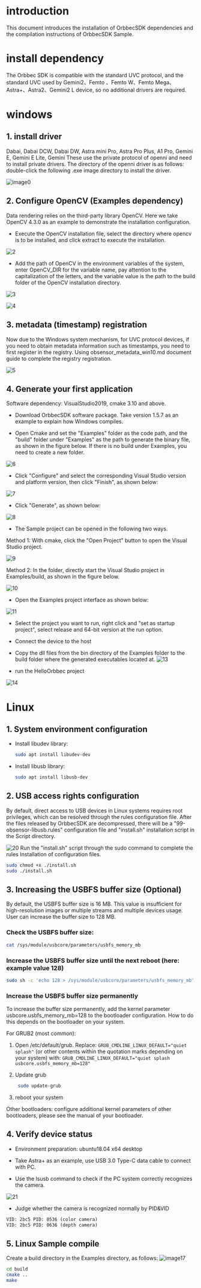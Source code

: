 <!-- 本文档面向开发者 -->
# introduction

This document introduces the installation of OrbbecSDK dependencies and the compilation instructions of OrbbecSDK Sample.

# install dependency

The Orbbec SDK is compatible with the standard UVC protocol, and the standard UVC used by Gemini2、Femto 、Femto W、Femto Mega、Astra+、Astra2、Gemini2 L device, so no additional drivers are required.

# windows

## 1. install driver

Dabai, Dabai DCW, Dabai DW, Astra mini Pro, Astra Pro Plus, A1 Pro, Gemini E, Gemini E Lite, Gemini These use the private protocol of openni and need to install private drivers.
The directory of the openni driver is as follows: double-click the following .exe image directory to install the driver.

![image0](Image/orbbec_driver_000.png)

## 2. Configure OpenCV (Examples dependency)

Data rendering relies on the third-party library OpenCV. Here we take OpenCV 4.3.0 as an example to demonstrate the installation configuration.

* Execute the OpenCV installation file, select the directory where opencv is to be installed, and click extract to execute the installation.

![2](Image/orbbec_opencv_001.png)

* Add the path of OpenCV in the environment variables of the system, enter OpenCV_DIR for the variable name, pay attention to the capitalization of the letters, and the variable value is the path to the build folder of the OpenCV installation directory.

![3](Image/orbbec_opencv_002.png)

![4](Image/orbbec_opencv_003.png)

## 3. metadata (timestamp) registration

Now due to the Windows system mechanism, for UVC protocol devices, if you need to obtain metadata information such as timestamps, you need to first register in the registry. Using obsensor_metadata_win10.md document guide to complete the registry registration.

![5](Image/orbbec_metadata.png)

## 4. Generate your first application

Software dependency: VisualStudio2019, cmake 3.10 and above.

* Download OrbbecSDK software package. Take version 1.5.7 as an example to explain how Windows compiles.

* Open Cmake and set the "Examples" folder as the code path, and the "build" folder under "Examples" as the path to generate the binary file, as shown in the figure below. If there is no build under Examples, you need to create a new folder.


![6](Image/orbbec_sample_005.png)

* Click "Configure" and select the corresponding Visual Studio version and platform version, then click "Finish", as shown below:

![7](Image/orbbec_sample_006.png)

* Click "Generate", as shown below:

![8](Image/orbbec_sample_007.png)

* The Sample project can be opened in the following two ways.

Method 1: With cmake, click the "Open Project" button to open the Visual Studio project.

![9](Image/orbbec_sample_008.png)

Method 2: In the folder, directly start the Visual Studio project in Examples/build, as shown in the figure below.

![10](Image/orbbec_sample_009.png)

* Open the Examples project interface as shown below:

![11](Image/orbbec_sample_010.png)

* Select the project you want to run, right click and "set as startup project", select release and 64-bit version at the run option.


* Connect the device to the host

* Copy the dll files from the bin directory of the Examples folder to the build folder where the generated executables located at.
![13](Image/orbbec_sample_013.png)

*  run the HelloOrbbec project

![14](Image/orbbec_sample_014.png)

# Linux

## 1. System environment configuration

* Install libudev library:

    ``` bash
    sudo apt install libudev-dev
    ```

* Install libusb library:

    ``` bash
    sudo apt install libusb-dev
    ```

## 2. USB access rights configuration

By default, direct access to USB devices in Linux systems requires root privileges, which can be resolved through the rules configuration file. After the files released by OrbbecSDK are decompressed, there will be a "99-obsensor-libusb.rules" configuration file and "install.sh" installation script in the Script directory.

![20](Image/orbbec_sample_linux_001.png)
Run the "install.sh" script through the sudo command to complete the rules Installation of configuration files.

``` bash
sudo chmod +x ./install.sh
sudo ./install.sh
 ```

## 3. Increasing the USBFS buffer size (Optional)

By default, the USBFS buffer size is 16 MB. This value is insufficient for high-resolution images or multiple streams and multiple devices usage. User can increase the buffer size to 128 MB.

### Check the USBFS buffer size:

```bash
cat /sys/module/usbcore/parameters/usbfs_memory_mb
```

### Increase the USBFS buffer size until the next reboot (here: example value 128)

``` bash
sudo sh -c 'echo 128 > /sys/module/usbcore/parameters/usbfs_memory_mb'
```

### Increase the USBFS buffer size permanently

To increase the buffer size permanently, add the kernel parameter usbcore.usbfs_memory_mb=128 to the bootloader configuration. How to do this depends on the bootloader on your system.

For GRUB2 (most common):

  1. Open /etc/default/grub. Replace: `GRUB_CMDLINE_LINUX_DEFAULT="quiet splash"` (or other contents within the quotation marks depending on your system) with: `GRUB_CMDLINE_LINUX_DEFAULT="quiet splash usbcore.usbfs_memory_mb=128"`

  2. Update grub

     ``` bash
      sudo update-grub
     ```

  3. reboot your system

Other bootloaders: configure additional kernel parameters of other bootloaders, please see the manual of your bootloader.

## 4. Verify device status

* Environment preparation: ubuntu18.04 x64 desktop

* Take Astra+ as an example, use USB 3.0 Type-C data cable to connect with PC.

* Use the lsusb command to check if the PC system correctly recognizes the camera.

![21](Image/orbbec_sample_linux_002.png)

* Judge  whether the camera is recognized normally by PID&VID

```txt
VID: 2bc5 PID: 0536 (color camera)
VID: 2bc5 PID: 0636 (depth camera)
```

## 5. Linux Sample compile

Create a build directory in the Examples directory, as follows:
![image17](Image/orbbec_sample_linux_003.png)

``` bash
cd build
cmake ..
make
```

